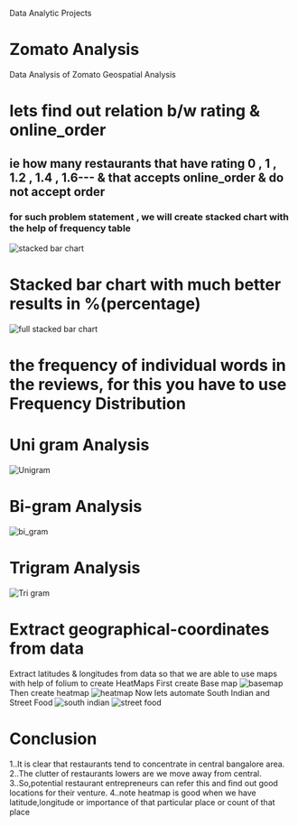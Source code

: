  Data Analytic Projects 
# Zomato Analysis 
Data Analysis of Zomato Geospatial Analysis
# lets find out relation b/w rating & online_order
## ie how many restaurants that have rating 0 , 1 , 1.2 , 1.4 , 1.6--- & that accepts online_order & do not accept order
### for such problem statement , we will create stacked chart with the help of frequency table
![stacked bar chart](https://github.com/Preeti0018/Zomato-Analysis/assets/159876174/957a38a1-f0b9-4c37-8ced-28a5817ad75a)

# Stacked bar chart with much better results in %(percentage) 

![full stacked bar chart](https://github.com/Preeti0018/Zomato-Analysis/assets/159876174/513ce232-ab08-4021-b556-5c6b57d05f17)

# the frequency of individual words in the reviews, for this you have to use Frequency Distribution
# Uni gram Analysis
![Unigram](https://github.com/Preeti0018/Zomato-Analysis/assets/159876174/f43ff1be-deaa-4afc-aaa6-c735fbbdd2ad)
# Bi-gram Analysis
![bi_gram](https://github.com/Preeti0018/Zomato-Analysis/assets/159876174/bb4c0f8c-1278-4bd9-ba27-fcd749f593c2)
# Trigram Analysis
![Tri gram](https://github.com/Preeti0018/Zomato-Analysis/assets/159876174/61ac9c90-a679-4f5b-a0c1-d7389937b86d)
# Extract geographical-coordinates from data 
Extract latitudes & longitudes from data so that we are able to use maps with help of folium to create HeatMaps
First create Base map 
![basemap](https://github.com/Preeti0018/Zomato-Analysis/assets/159876174/0bdb974c-9f52-4bb1-866a-70f971d0425e)
Then create heatmap
![heatmap](https://github.com/Preeti0018/Zomato-Analysis/assets/159876174/e9b19d60-8096-4313-b229-439dece25054)
Now lets automate South Indian and Street Food
![south indian](https://github.com/Preeti0018/Zomato-Analysis/assets/159876174/f3f08ac1-656e-49da-8e42-e49ccaca2f01)
![street food](https://github.com/Preeti0018/Zomato-Analysis/assets/159876174/19872715-508a-4493-816c-a470691e1ca5)
# Conclusion
1..It is clear that restaurants tend to concentrate in central bangalore area.
2..The clutter of restaurants lowers are we move away from central.
3..So,potential restaurant entrepreneurs can refer this and find out good locations for their venture.
4..note heatmap is good when we have latitude,longitude or importance of that particular place or count of that place

